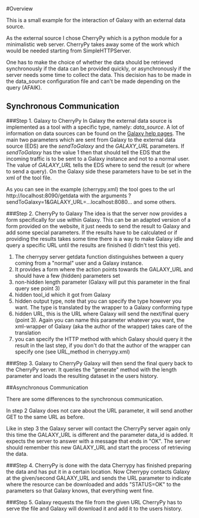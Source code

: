 #Overview

This is a small example for the interaction of Galaxy with an external data source. 

As the external source I chose CherryPy which is a python module for a minimalistic web server. CherryPy takes away some of the work which would be needed starting from SimpleHTTPServer.

One has to make the choice of whether the data should be retrieved synchronously if the data can be provided quickly, or asynchronously if the server needs some time to collect the data. This decision has to be made in the data_source configuration file and can't be made depending on the query (AFAIK). 

## Synchronous Communication

###Step 1. Galaxy to CherryPy
In Galaxy the external data source is implemented as a tool with a specific type, namely: *data_source*. A lot of information on data sources can be found on the [Galaxy help pages](https://wiki.galaxyproject.org/Admin/Internals/DataSources).
The main two parameters which are sent from Galaxy to the external data source (EDS) are the *sendToGalaxy* and the *GALAXY_URL* parameters. If *sendToGalaxy* has the value 1 then that should tell the EDS that the incoming traffic is to be sent to a Galaxy instance and not to a normal user. The value of *GALAXY_URL* tells the EDS where to send the result (or where to send a query). On the Galaxy side these parameters have to be set in the xml of the tool file. 

As you can see in the example (cherrypy.xml) the tool goes to the url http://localhost:8090/getdata with the arguments ?sendToGalaxy=1&GALAXY_URL=...localhost:8080... and some others. 


###Step 2. CherryPy to Galaxy
The idea is that the server now provides a form specifically for use within Galaxy. This can be an adapted version of a form provided on the website, it just needs to send the result to Galaxy and add some special parameters. If the results have to be calculated or if providing the results takes some time there is a way to make Galaxy idle and query a specific URL until the results are finished (I didn't test this yet).

1. The cherrypy server getdata function distinguishes between a query coming from a "normal" user and a Galaxy instance.  
2. It provides a form where the action points towards the GALAXY_URL and should have a few (hidden) parameters set
  1. non-hidden length parameter (Galaxy will put this parameter in the final query see point 3)
  2. hidden tool_id which it got from Galaxy
  3. hidden output type, note that you can specify the type however you want. The type is translated by the wrapper to a Galaxy conforming type
  4. hidden URL, this is the URL where Galaxy will send the next/final query (point 3). Again you can name this parameter whatever you want, the xml-wrapper of Galaxy (aka the author of the wrapper) takes care of the translation
  5. you can specify the HTTP method with which Galaxy should query it the result in the last step, if you don't do that the author of the wrapper can specify one (see URL_method in cherrypy.xml) 

###Step 3. Galaxy to CherryPy
Galaxy will then send the final query back to the CherryPy server. It queries the "generate" method with the length parameter and loads the resulting dataset in the users history.

##Asynchronous Communication

There are some differences to the synchronous communication. 

In step 2 Galaxy does not care about the URL parameter, it will send another GET to the same URL as before.

Like in step 3 the Galaxy server will contact the CherryPy server again only this time the GALAXY_URL is different and the parameter data_id is added. It expects the server to answer with a message that ends in "OK". The server should remember this new GALAXY_URL and start the process of retrieving the data.

###Step 4. CherryPy is done with the data
Cherrypy has finished preparing the data and has put it in a certain location. Now Cherrypy contacts Galaxy at the given/second GALAXY_URL and sends the URL parameter to indicate where the resource can be downloaded and adds "STATUS=OK" to the parameters so that Galaxy knows, that everything went fine.

###Step 5. Galaxy requests the file from the given URL 
CherryPy has to serve the file and Galaxy will download it and add it to the users history.